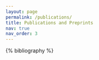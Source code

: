 ```yaml
---
layout: page
permalink: /publications/
title: Publications and Preprints
nav: true
nav_order: 3
---
```


<!-- _pages/publications.md -->

<div class="publications">

{% bibliography %}

</div>
